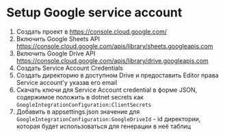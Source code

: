 # Setup Google service account

1. Создать проект в https://console.cloud.google.com/
2. Включить Google Sheets API https://console.cloud.google.com/apis/library/sheets.googleapis.com
3. Включить Google Drive API https://console.cloud.google.com/apis/library/drive.googleapis.com
4. Создать Service Account Credentials
5. Создать директорию в доступном Drive и предоставить Editor права Service account'у указав его email
6. Скачать ключи для Service Account credential в форме JSON, содержимое положить в dotnet secrets как `GoogleIntegrationConfiguration:ClientSecrets`
7. Добавить в appsettings.json значение для `GoogleIntegrationConfiguration:GoogleDriveId` - id директории, которая будет использоваться для генерации в неё таблиц
